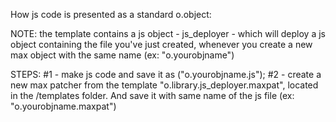 How js code is presented as a standard o.object: 

NOTE: the template contains a js object - js_deployer - which will deploy a js object containing the file you've just created, whenever you create a new max object with the same name (ex: "o.yourobjname")

STEPS: 
#1 - make js code and save it as ("o.yourobjname.js"); 
#2 - create a new max patcher from the template "o.library.js_deployer.maxpat", located in the /templates folder. And save it with same name of the js file (ex: "o.yourobjname.maxpat")


